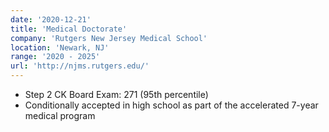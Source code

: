 ```yaml
---
date: '2020-12-21'
title: 'Medical Doctorate'
company: 'Rutgers New Jersey Medical School'
location: 'Newark, NJ'
range: '2020 - 2025'
url: 'http://njms.rutgers.edu/'
---
```


- Step 2 CK Board Exam: 271 (95th percentile)
- Conditionally accepted in high school as part of the accelerated 7-year medical program
